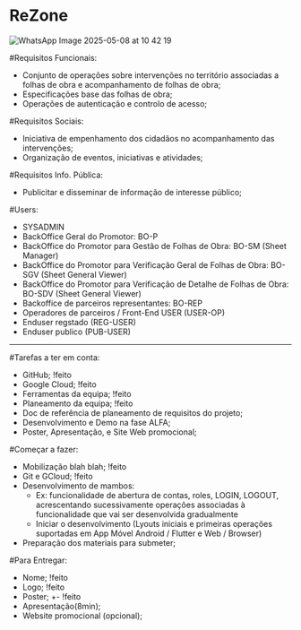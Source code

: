 # ReZone

![WhatsApp Image 2025-05-08 at 10 42 19](https://github.com/user-attachments/assets/84aeb96d-1b63-4c26-80ff-20c19d755461)

#Requisitos Funcionais: 
- Conjunto de operações sobre intervenções no território associadas a folhas de obra e acompanhamento de folhas de obra;
- Especificações base das folhas de obra;
- Operações de autenticação e controlo de acesso;

#Requisitos Sociais:
- Iniciativa de empenhamento dos cidadãos no acompanhamento das intervenções;
- Organização de eventos, iniciativas e atividades;

#Requisitos Info. Pública: 
- Publicitar e disseminar de informação de interesse público;

#Users: 
- SYSADMIN
- BackOffice Geral do Promotor: BO-P
- BackOffice do Promotor para Gestão de Folhas de Obra: BO-SM (Sheet Manager)
- BackOffice do Promotor para Verificação Geral de Folhas de Obra: BO-SGV (Sheet 
General Viewer)
- BackOffice do Promotor para Verificação de Detalhe de Folhas de Obra: BO-SDV 
(Sheet General Viewer)
- Backoffice de parceiros representantes: BO-REP
- Operadores de parceiros / Front-End USER (USER-OP)
- Enduser regstado (REG-USER)
- Enduser publico (PUB-USER)

-------------------------------------------------------------

#Tarefas a ter em conta:
- GitHub; !feito
- Google Cloud; !feito
- Ferramentas da equipa; !feito
- Planeamento da equipa; !feito
- Doc de referência de planeamento de requisitos do projeto;
- Desenvolvimento e Demo na fase ALFA;
- Poster, Apresentação, e Site Web promocional;


#Começar a fazer: 
- Mobilização blah blah; !feito
- Git e GCloud; !feito
- Desenvolvimento de mambos:
	- Ex: funcionalidade de abertura de contas, roles, LOGIN, LOGOUT, acrescentando sucessivamente 
	operações associadas à funcionalidade que vai ser desenvolvida gradualmente
	- Iniciar o desenvolvimento (Lyouts iniciais e primeiras operações suportadas em App Móvel 
	Android / Flutter e Web / Browser)
- Preparação dos materiais para submeter;

#Para Entregar:
- Nome; !feito
- Logo; !feito
- Poster; +- !feito
- Apresentação(8min);
- Website promocional (opcional);






